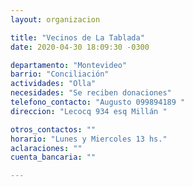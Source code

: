 ```yaml
---
layout: organizacion

title: "Vecinos de La Tablada"
date: 2020-04-30 18:09:30 -0300

departamento: "Montevideo"
barrio: "Conciliación"
actividades: "Olla"
necesidades: "Se reciben donaciones"
telefono_contacto: "Augusto 099894189 "
direccion: "Lecocq 934 esq Millán "

otros_contactos: ""
horario: "Lunes y Miercoles 13 hs."
aclaraciones: ""
cuenta_bancaria: ""

---
```

